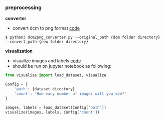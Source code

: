 ### preprocessing

**converter**
- convert dcm to png format [code](https://github.com/yujinkim1/moai-challenge/tree/develop/preprocessing/dcm2png_converter.py)

```
$ python3 dcm2png_converter.py --original_path {dcm folder directory} --convert_path {new folder directory}
```

**visualization**
- visualize images and labels [code](https://github.com/yujinkim1/moai-challenge/tree/develop/preprocessing/visualize.py)
- should be run on jupyter notebook as following:

```python
from visualize import load_dataset, visualize

Config = {
    'path': {dataset directory}
    'count': 'How many number of images will you see?'
}

images, labels = load_dataset(Config['path'])
visualize(images, labels, Config['count'])
```
